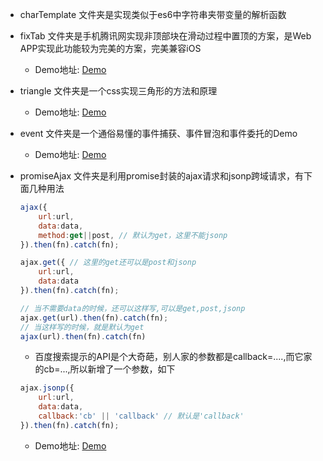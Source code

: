 
* charTemplate 文件夹是实现类似于es6中字符串夹带变量的解析函数

* fixTab 文件夹是手机腾讯网实现非顶部块在滑动过程中置顶的方案，是Web APP实现此功能较为完美的方案，完美兼容iOS
    * Demo地址: [Demo](https://leegsen7.github.io/note/fixTab/index.html)


* triangle 文件夹是一个css实现三角形的方法和原理
    * Demo地址: [Demo](https://leegsen7.github.io/note/triangle/triangle.html)

* event 文件夹是一个通俗易懂的事件捕获、事件冒泡和事件委托的Demo
    * Demo地址: [Demo](https://leegsen7.github.io/note/event/index.html)

* promiseAjax 文件夹是利用promise封装的ajax请求和jsonp跨域请求，有下面几种用法
    ```javascript
    ajax({
    	url:url,
    	data:data,
    	method:get||post, // 默认为get，这里不能jsonp
    }).then(fn).catch(fn);
    ```
    ```javascript
    ajax.get({ // 这里的get还可以是post和jsonp
    	url:url,
    	data:data
    }).then(fn).catch(fn);
    ```
    ```javascript
    // 当不需要data的时候，还可以这样写,可以是get,post,jsonp
    ajax.get(url).then(fn).catch(fn);
    // 当这样写的时候，就是默认为get
    ajax(url).then(fn).catch(fn)
    ```
    * 百度搜索提示的API是个大奇葩，别人家的参数都是callback=....,而它家的cb=...,所以新增了一个参数，如下
    ```javascript
    ajax.jsonp({
        url:url,
        data:data,
        callback:'cb' || 'callback' // 默认是'callback'
    }).then(fn).catch(fn);
    ```
    * Demo地址: [Demo](https://leegsen7.github.io/note/promiseAjax/index.html)
